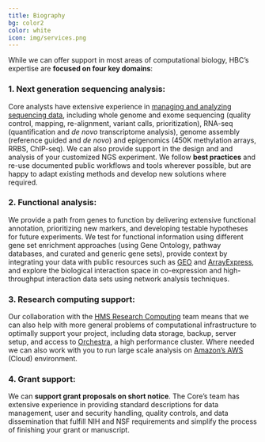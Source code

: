 ```yaml
---
title: Biography
bg: color2
color: white
icon: img/services.png
---
```


While we can offer support in most areas of computational biology, HBC’s expertise are **focused on four key domains**:
 
### 1. Next generation sequencing analysis: 

Core analysts have extensive experience in [managing and analyzing sequencing data](https://bcbio-nextgen.readthedocs.org/), including whole genome and exome sequencing (quality control, mapping, re-alignment, variant calls, prioritization), RNA-seq (quantification and _de novo_ transcriptome analysis), genome assembly (reference guided and _de novo_) and epigenomics (450K methylation arrays, RRBS, ChIP-seq). We can also provide support in the design and and analysis of your customized NGS experiment. We follow **best practices** and re-use documented public workflows and tools wherever possible, but are happy to adapt existing methods and develop new solutions where required.


### 2. Functional analysis:

We provide a path from genes to function by delivering extensive functional annotation, prioritizing new markers, and developing testable hypotheses for future experiments. We test for functional information using different gene set enrichment approaches (using Gene Ontology, pathway databases, and curated and generic gene sets), provide context by integrating your data with public resources such as [GEO](http://www.ncbi.nlm.nih.gov/geo/) and [ArrayExpress](http://www.ebi.ac.uk/arrayexpress/), and explore the biological interaction space in co-expression and high-throughput interaction data sets using network analysis techniques.

### 3. Research computing support:

Our collaboration with the [HMS Research Computing](https://rc.hms.harvard.edu/) team means that we can also help with more general problems of computational infrastructure to optimally support your project, including data storage, backup, server setup, and access to [Orchestra](https://rc.hms.harvard.edu/#orchestra), a high performance cluster. Where needed we can also work with you to run large scale analysis on [Amazon’s AWS](https://aws.amazon.com/) (Cloud) environment.

### 4. Grant support: 

We can **support grant proposals on short notice**. The Core’s team has extensive experience in providing standard descriptions for data management, user and security handling, quality controls, and data dissemination that fulfill NIH and NSF requirements and simplify the process of finishing your grant or manuscript.

